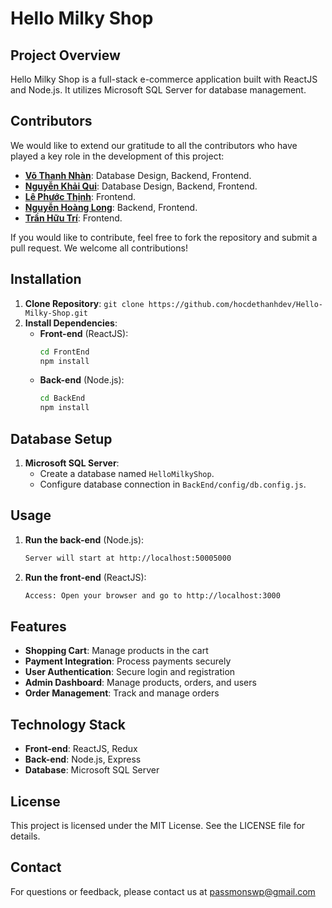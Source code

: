 # Hello Milky Shop

## Project Overview

Hello Milky Shop is a full-stack e-commerce application built with ReactJS and Node.js. It utilizes Microsoft SQL Server for database management.

## Contributors

We would like to extend our gratitude to all the contributors who have played a key role in the development of this project:

- **[Võ Thanh Nhàn](https://github.com/N-I-V-Z)**: Database Design, Backend, Frontend.
- **[Nguyễn Khải Qui](https://github.com/khaiqui)**: Database Design, Backend, Frontend.
- **[Lê Phước Thịnh](https://github.com/Thinhlp176)**: Frontend.
- **[Nguyễn Hoàng Long](https://github.com/nonglongnhong)**: Backend, Frontend.
- **[Trần Hữu Trí](https://github.com/hocdethanhdev)**: Frontend.

If you would like to contribute, feel free to fork the repository and submit a pull request. We welcome all contributions!

## Installation

1. **Clone Repository**: `git clone https://github.com/hocdethanhdev/Hello-Milky-Shop.git`
2. **Install Dependencies**:
   - **Front-end** (ReactJS):
     ```bash
     cd FrontEnd
     npm install
     ```
   - **Back-end** (Node.js):
     ```bash
     cd BackEnd
     npm install
     ```

## Database Setup

1. **Microsoft SQL Server**:
   - Create a database named `HelloMilkyShop`.
   - Configure database connection in `BackEnd/config/db.config.js`.

## Usage

1. **Run the back-end** (Node.js):

   ```bash
   Server will start at http://localhost:50005000
   ```

2. **Run the front-end** (ReactJS):

   ```bash
   Access: Open your browser and go to http://localhost:3000
   ```
   
## Features
- **Shopping Cart**: Manage products in the cart
- **Payment Integration**: Process payments securely
- **User Authentication**: Secure login and registration
- **Admin Dashboard**: Manage products, orders, and users
- **Order Management**: Track and manage orders
## Technology Stack
- **Front-end**: ReactJS, Redux
- **Back-end**: Node.js, Express
- **Database**: Microsoft SQL Server

## License
This project is licensed under the MIT License. See the LICENSE file for details.

## Contact
For questions or feedback, please contact us at passmonswp@gmail.com
